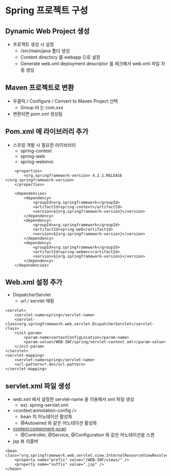 # Spring 프로젝트 구성

## Dynamic Web Project 생성
- 프로젝트 생성 시 설정
  - /src/main/java 폴더 생성
  - Content directory 를 webapp 으로 설정
  - Generate web.xml deployment descriptor 를 체크해서 web.xml 파일 자동 생성

## Maven 프로젝트로 변환
- 우클릭 / Configure / Convert to Maven Project 선택
  - Group Id 는 com.xxx
- 변환되면 pom.xml 생성됨

## Pom.xml 에 라이브러리 추가
- 스프링 개발 시 필요한 라이브러리
  - spring-context
  - spring-web
  - spring-webmvc
```
	<properties>
		<org.springframework-version> 4.2.1.RELEASE </org.springframework-version>
	</properties>
	
	<dependencies>
		<dependency>
			<groupId>org.springframework</groupId>
			<artifactId>spring-context</artifactId>
			<version>${org.springframework-version}</version>
		</dependency>
		<dependency>
			<groupId>org.springframework</groupId>
			<artifactId>spring-web</artifactId>
			<version>${org.springframework-version}</version>
		</dependency>
		<dependency>
			<groupId>org.springframework</groupId>
			<artifactId>spring-webmvc</artifactId>
			<version>${org.springframework-version}</version>
		</dependency>
	</dependencies>
```

## Web.xml 설정 추가
- DispatcherServlet
  - url / servlet 매핑
```
<servlet>
    <servlet-name>spring</servlet-name>
    <servlet-class>org.springframework.web.servlet.DispatcherServlet</servlet-class>
    <init-param>
        <param-name>contextConfigLocation</param-name>
        <param-value>/WEB-INF/spring/servlet-context.xml</param-value>
    </init-param>
</servlet>
<servlet-mapping>
    <servlet-name>spring</servlet-name>
    <url-pattern>*.do</url-pattern>
</servlet-mapping>
```

## servlet.xml 파일 생성
- web.xml 에서 설정한 servlet-name 을 이용해서 xml 파일 생성
  - ex). spring-servlet.xml
- <context:annotation-config />
  - bean 의 어노테이션 활성화
  - @Autowired 와 같은 어노테이션 활성화
- <context:component-scan>
  - @Controller, @Service, @Configuration 와 같은 어노테이션을 스캔
- jsp 뷰 리졸버
```
<bean class="org.springframework.web.servlet.view.InternalResourceViewResolver">
    <property name="prefix" value="/WEB-INF/views/" />
    <property name="suffix" value=".jsp" />
</bean>
```